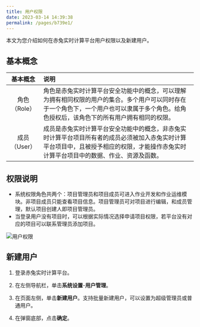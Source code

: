 ```yaml
---
title: 用户权限
date: 2023-03-14 14:39:38
permalink: /pages/b739e1/
---
```



本文为您介绍如何在赤兔实时计算平台用户权限以及新建用户。



## 基本概念

|   基本概念   | 说明                                                         |
| :----------: | :----------------------------------------------------------- |
| 角色（Role） | 角色是赤兔实时计算平台安全功能中的概念，可以理解为拥有相同权限的用户的集合。多个用户可以同时存在于一个角色下，一个用户也可以隶属于多个角色。给角色授权后，该角色下的所有用户拥有相同的权限。 |
| 成员（User） | 成员是赤兔实时计算平台安全功能中的概念，非赤兔实时计算平台项目所有者的成员必须被加入赤兔实时计算平台项目中，且被授予相应的权限，才能操作赤兔实时计算平台项目中的数据、作业、资源及函数。 |



## 权限说明

- 系统权限角色共两个：项目管理员和项目成员可进入作业开发和作业运维模块。非项目成员只能查看项目信息。项目管理员可对项目进行编辑，和成员管理，默认项目创建人即项目管理员。
- 当登录用户没有项目时，可以根据实际情况选择申请项目权限，若平台没有对应的项目可以联系管理员添加项目。

![用户权限](/chitu-sdp-website/docs/用户权限.png)



## 新建用户

1. 登录赤兔实时计算平台。

2. 在左侧导航栏，单击**系统设置**-**用户管理**。

3. 在页面左侧，单击**新建用户**。支持批量新建用户，可以设置为超级管理员或普通用户。

4. 在弹窗底部，点击**确定**。

   

